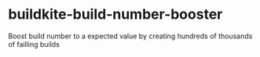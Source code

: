 # buildkite-build-number-booster
Boost build number to a expected value by creating hundreds of thousands of failling builds
